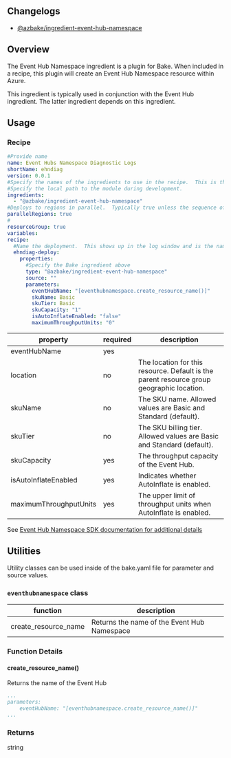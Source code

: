 ## Changelogs
* [@azbake/ingredient-event-hub-namespace](./CHANGELOG.md)

## Overview
The Event Hub Namespace ingredient is a plugin for Bake.  When included in a recipe, this plugin will create an Event Hub Namespace resource within Azure.

This ingredient is typically used in conjunction with the Event Hub ingredient.  The latter ingredient depends on this ingredient.


## Usage

### Recipe
```yaml
#Provide name 
name: Event Hubs Namespace Diagnostic Logs
shortName: ehndiag
version: 0.0.1
#Specify the names of the ingredients to use in the recipe.  This is the name of the ingredient in package.json.  
#Specify the local path to the module during development.
ingredients:
  - "@azbake/ingredient-event-hub-namespace"
#Deploys to regions in parallel.  Typically true unless the sequence of deploying to regions is important.
parallelRegions: true
#
resourceGroup: true
variables:
recipe:
  #Name the deployment.  This shows up in the log window and is the name of the deployment within Azure.
  ehndiag-deploy: 
    properties:
      #Specify the Bake ingredient above
      type: "@azbake/ingredient-event-hub-namespace"
      source: ""
      parameters:
        eventHubName: "[eventhubnamespace.create_resource_name()]"        
        skuName: Basic
        skuTier: Basic
        skuCapacity: "1"
        isAutoInflateEnabled: "false"
        maximumThroughputUnits: "0"

```

| property|required|description|
|---------|--------|-----------|
|eventHubName | yes | 
|location | no | The location for this resource. Default is the parent resource group geographic location. |
|skuName | no | The SKU name.  Allowed values are Basic and Standard (default). |
|skuTier | no | The SKU billing tier.  Allowed values are Basic and Standard (default). |
|skuCapacity | yes | The throughput capacity of the Event Hub. |
|isAutoInflateEnabled | yes | Indicates whether AutoInflate is enabled. |
|maximumThroughputUnits | yes | The upper limit of throughput units when AutoInflate is enabled. |

See [Event Hub Namespace SDK documentation for additional details](https://docs.microsoft.com/en-us/dotnet/api/microsoft.azure.management.eventhub.models.ehnamespace?view=azure-dotnet)

## Utilities
Utility classes can be used inside of the bake.yaml file for parameter and source values.

### ``eventhubnamespace`` class

|function|description|
|--------|-----------|
|create_resource_name| Returns the name of the Event Hub Namespace |

### Function Details
#### create_resource_name()
Returns the name of the Event Hub
```yaml
...
parameters:
    eventHubName: "[eventhubnamespace.create_resource_name()]"
...
```
### Returns
string
